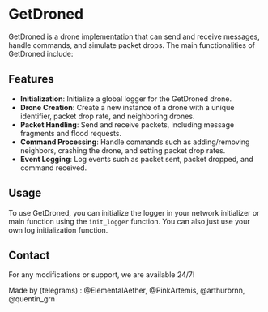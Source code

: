 # GetDroned

GetDroned is a drone implementation that can send and receive messages, handle commands, and simulate packet drops. The main functionalities of GetDroned include:

## Features

- **Initialization**: Initialize a global logger for the GetDroned drone.
- **Drone Creation**: Create a new instance of a drone with a unique identifier, packet drop rate, and neighboring drones.
- **Packet Handling**: Send and receive packets, including message fragments and flood requests.
- **Command Processing**: Handle commands such as adding/removing neighbors, crashing the drone, and setting packet drop rates.
- **Event Logging**: Log events such as packet sent, packet dropped, and command received.

## Usage

To use GetDroned, you can initialize the logger in your network initializer or main function using the `init_logger` function. You can also just use your own log initialization function.

## Contact

For any modifications or support, we are available 24/7!

Made by (telegrams) : @ElementalAether, @PinkArtemis, @arthurbrnn, @quentin_grn
